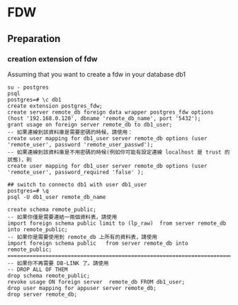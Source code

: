    
# FDW
## Preparation
### creation extension of fdw
Assuming that you want to create a fdw in your database db1


    su - postgres
    psql
    postgres=# \c db1
    create extension postgres_fdw;
    create server remote_db foreign data wrapper postgres_fdw options (host '192.168.0.120', dbname 'remote_db_name', port '5432');
    grant usage on foreign server remote_db to db1_user;
    -- 如果連線到該資料庫是需要密碼的時候，請使用：
    create user mapping for db1_user server remote_db options (user 'remote_user', password 'remote_user_passwd');
    -- 如果連線到該資料庫是不用密碼的時候(例如你可能有設定連線 localhost 是 trust 的狀態)，則
    create user mapping for db1_user server remote_db options (user 'remote_user', password_required 'false' );

    ## switch to connecto db1 with user db1_user
    postgres=# \q
    psql -U db1_user remote_db_name
    
    create schema remote_public;
    -- 如果你僅是需要連結一兩個資料表，請使用
    import foreign schema public limit to (lp_raw)  from server remote_db into remote_public;
    -- 如果你是需要使用到 remote_db 上所有的資料表，請使用
    import foreign schema public   from server remote_db into remote_public;
    ========================================================================
    -- 如果你不再需要 DB-LINK 了。請使用
    -- DROP ALL OF THEM
    drop schema remote_public;
    revoke usage ON foreign server  remote_db FROM db1_user;
    drop user mapping for appuser server remote_db;
    drop server remote_db;
    

